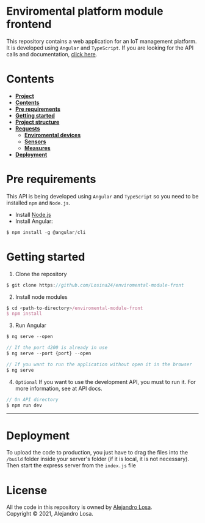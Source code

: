 # **Enviromental platform module frontend**
This repository contains a web application for an IoT management platform. It is developed using `Angular` and `TypeScript`. If you are looking for the API calls and documentation, [click here](https://github.com/Losina24/enviromental-module-api).

# **Contents**
- [**Project**](#enviromental-platform-module-frontend)
- [**Contents**](#contents)
- [**Pre requirements**](#pre-requirements)
- [**Getting started**](#getting-started)
- [**Project structure**](#project-structure)
- [**Requests**](#requests)
  - [**Enviromental devices**](#enviromental-devices)
  - [**Sensors**](#sensors)
  - [**Measures**](#measures)
- [**Deployment**](#deployment)

# **Pre requirements**
This API is being developed using `Angular` and `TypeScript` so you need to be installed `npm` and `Node.js`. 

- Install [Node.js](https://nodejs.org/en/download/)
- Install Angular:

```js
$ npm install -g @angular/cli
```

# **Getting started**

1. Clone the repository

```js
$ git clone https://github.com/Losina24/enviromental-module-front
```

2. Install node modules

```js
$ cd <path-to-directory>/enviromental-module-front
$ npm install
```

3. Run Angular

```js
$ ng serve --open

// If the port 4200 is already in use
$ ng serve --port {port} --open

// If you want to run the application without open it in the browser
$ ng serve
```

4. `Optional` If you want to use the development API, you must to run it. For more information, see at API docs.

```js
// On API directory
$ npm run dev
```

---


# **Deployment**
To upload the code to production, you just have to drag the files into the `/build` folder inside your server's folder (if it is local, it is not necessary). Then start the express server from the `index.js` file

# **License**
All the code in this repository is owned by [Alejandro Losa](https://alejandrolosa.es/). <br>
Copyright © 2021, Alejandro Losa.
